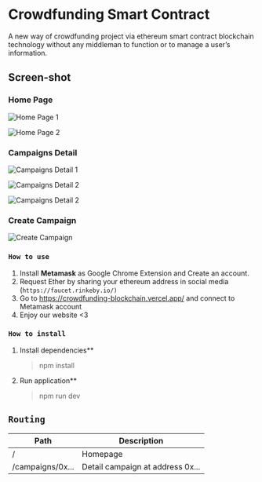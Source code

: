 # Crowdfunding Smart Contract

A new way of crowdfunding project via ethereum smart contract blockchain technology without any middleman to function or to manage a user’s information.

## Screen-shot

### Home Page

![Home Page 1](https://drive.google.com/uc?id=1-8R-U5kPKtGfDOZ1VdjSjOop_c22nvuD)

![Home Page 2](https://drive.google.com/uc?id=1fd1EMXjbteL-ZZDKBgsXik0zl8cQI8VD)

### Campaigns Detail

![Campaigns Detail 1](https://drive.google.com/uc?id=1nfXLRBf6ch3TJyi9ZFLVKvk6RdxNnkAQ)

![Campaigns Detail 2](https://drive.google.com/uc?id=1x-Yo6pnxx6LaIV8c7MFkQ0KwCpT5NwXE)

![Campaigns Detail 2](https://drive.google.com/uc?id=13C0n7P8A8-AjpiCmCNq6EdVCu0ltSwsw)

### Create Campaign

![Create Campaign](https://drive.google.com/uc?id=1UwzYWxjZG1b-9XKMf35Nbj5cYz35bvlO)

### `How to use`

1. Install **Metamask** as Google Chrome Extension and Create an account.
2. Request Ether by sharing your ethereum address in social media <br>(`https://faucet.rinkeby.io/)`
3. Go to https://crowdfunding-blockchain.vercel.app/ and connect to Metamask account
4. Enjoy our website <3

### `How to install`

1. Install dependencies\*\*
    > npm install
2. Run application\*\*
    > npm run dev

## `Routing`

| Path             | Description                      |
| ---------------- | -------------------------------- |
| /                | Homepage                         |
| /campaigns/0x... | Detail campaign at address 0x... |
